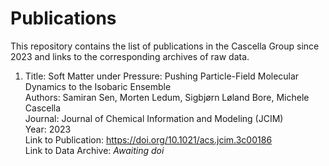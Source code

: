 # Publications
This repository contains the list of publications in the Cascella Group since 2023 and links to the corresponding archives of raw data.  
1. Title: Soft Matter under Pressure: Pushing Particle-Field Molecular Dynamics to the Isobaric Ensemble  
   Authors: Samiran Sen, Morten Ledum, Sigbjørn Løland Bore, Michele Cascella  
   Journal: Journal of Chemical Information and Modeling (JCIM)  
   Year: 2023  
   Link to Publication: https://doi.org/10.1021/acs.jcim.3c00186  
   Link to Data Archive: _Awaiting doi_
